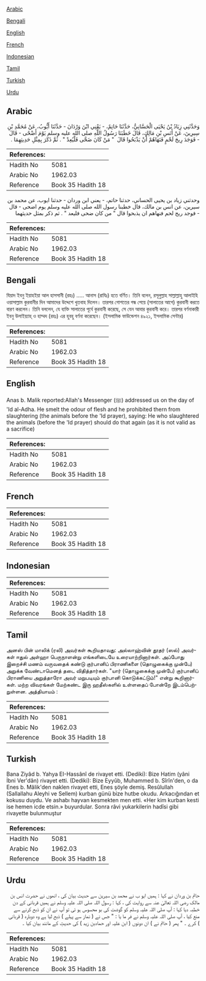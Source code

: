 [Arabic](#arabic)

[Bengali](#bengali)

[English](#english)

[French](#french)

[Indonesian](#indonesian)

[Tamil](#tamil)

[Turkish](#turkish)

[Urdu](#urdu)

## Arabic


<div dir="rtl" lang="ar" style={{fontSize:'larger',backgroundColor:'#f8f9fa',padding:20}}>
وَحَدَّثَنِي زِيَادُ بْنُ يَحْيَى الْحَسَّانِيُّ، حَدَّثَنَا حَاتِمٌ، - يَعْنِي ابْنَ وَرْدَانَ - حَدَّثَنَا أَيُّوبُ، عَنْ مُحَمَّدِ بْنِ سِيرِينَ، عَنْ أَنَسِ بْنِ مَالِكٍ، قَالَ خَطَبَنَا رَسُولُ اللَّهِ صلى الله عليه وسلم يَوْمَ أَضْحًى - قَالَ - فَوَجَدَ رِيحَ لَحْمٍ فَنَهَاهُمْ أَنْ يَذْبَحُوا قَالَ ‏ "‏ مَنْ كَانَ ضَحَّى فَلْيُعِدْ ‏"‏ ‏.‏ ثُمَّ ذَكَرَ بِمِثْلِ حَدِيثِهِمَا ‏.‏
</div>
<div style={{backgroundColor:'#f8f9fa',padding:20, marginBottom: 10}}><table> <thead> <tr> <th>References:</th> <th></th> </tr> </thead> <tbody><tr><td>Hadith No</td><td>5081</td></tr><tr><td>Arabic No</td><td>1962.03</td></tr><tr><td>Reference</td><td>Book 35 Hadith 18</td></tr></tbody></table></div>


<div dir="rtl" lang="ar" style={{fontSize:'larger',backgroundColor:'#f8f9fa',padding:20}}>
وحدثني زياد بن يحيى الحساني، حدثنا حاتم، - يعني ابن وردان - حدثنا ايوب، عن محمد بن سيرين، عن انس بن مالك، قال خطبنا رسول الله صلى الله عليه وسلم يوم اضحى - قال - فوجد ريح لحم فنهاهم ان يذبحوا قال " من كان ضحى فليعد " . ثم ذكر بمثل حديثهما
</div>
<div style={{backgroundColor:'#f8f9fa',padding:20, marginBottom: 10}}><table> <thead> <tr> <th>References:</th> <th></th> </tr> </thead> <tbody><tr><td>Hadith No</td><td>5081</td></tr><tr><td>Arabic No</td><td>1962.03</td></tr><tr><td>Reference</td><td>Book 35 Hadith 18</td></tr></tbody></table></div>

## Bengali


<div dir="ltr" lang="bn" style={{fontSize:'larger',backgroundColor:'#f8f9fa',padding:20}}>
যিয়াদ ইবনু ইয়াহইয়া আল হাসসানী (রহঃ) ..... আনাস (রাযিঃ) হতে বর্ণিত। তিনি বলেন, রসূলুল্লাহ সাল্লাল্লাহু আলাইহি ওয়াসাল্লাম কুরবানীর দিন আমাদের উদ্দেশে খুতবাহ দিলেন। তারপর গোশতের গন্ধ পেয়ে (সালাতের আগে) কুরবানী করতে বারণ করলেন। তিনি বললেন, যে ব্যক্তি সালাতের পূর্বে কুরবানী করেছে, সে যেন আবার কুরবানী করে। তারপর বর্ণনাকারী ইবনু উলাইয়্যাহ্ ও হাম্মদ (রহঃ) এর হুবহু বর্ণনা করেছেন। (ইসলামিক ফাউন্ডেশন ৪৯২১, ইসলামিক সেন্টার)
</div>
<div style={{backgroundColor:'#f8f9fa',padding:20, marginBottom: 10}}><table> <thead> <tr> <th>References:</th> <th></th> </tr> </thead> <tbody><tr><td>Hadith No</td><td>5081</td></tr><tr><td>Arabic No</td><td>1962.03</td></tr><tr><td>Reference</td><td>Book 35 Hadith 18</td></tr></tbody></table></div>

## English


<div dir="ltr" lang="en" style={{fontSize:'larger',backgroundColor:'#f8f9fa',padding:20}}>
Anas b. Malik reported:Allah's Messenger (ﷺ) addressed us on the day of 'Id al-Adha. He smelt the odour of flesh and he prohibited thern from slaughtering (the animals before the 'Id prayer), saying: He who slaughtered the animals (before the 'Id prayer) should do that again (as it is not valid as a sacrifice)
</div>
<div style={{backgroundColor:'#f8f9fa',padding:20, marginBottom: 10}}><table> <thead> <tr> <th>References:</th> <th></th> </tr> </thead> <tbody><tr><td>Hadith No</td><td>5081</td></tr><tr><td>Arabic No</td><td>1962.03</td></tr><tr><td>Reference</td><td>Book 35 Hadith 18</td></tr></tbody></table></div>

## French


<div dir="ltr" lang="fr" style={{fontSize:'larger',backgroundColor:'#f8f9fa',padding:20}}>

</div>
<div style={{backgroundColor:'#f8f9fa',padding:20, marginBottom: 10}}><table> <thead> <tr> <th>References:</th> <th></th> </tr> </thead> <tbody><tr><td>Hadith No</td><td>5081</td></tr><tr><td>Arabic No</td><td>1962.03</td></tr><tr><td>Reference</td><td>Book 35 Hadith 18</td></tr></tbody></table></div>

## Indonesian


<div dir="ltr" lang="id" style={{fontSize:'larger',backgroundColor:'#f8f9fa',padding:20}}>

</div>
<div style={{backgroundColor:'#f8f9fa',padding:20, marginBottom: 10}}><table> <thead> <tr> <th>References:</th> <th></th> </tr> </thead> <tbody><tr><td>Hadith No</td><td>5081</td></tr><tr><td>Arabic No</td><td>1962.03</td></tr><tr><td>Reference</td><td>Book 35 Hadith 18</td></tr></tbody></table></div>

## Tamil


<div dir="ltr" lang="ta" style={{fontSize:'larger',backgroundColor:'#f8f9fa',padding:20}}>
அனஸ் பின் மாலிக் (ரலி) அவர்கள் கூறியதாவது: அல்லாஹ்வின் தூதர் (ஸல்) அவர்கள் ஈதுல் அள்ஹா பெருநாளன்று எங்களிடையே உரையாற்றினார்கள். அப்போது இறைச்சி மணம் வருவதைக் கண்டு குர்பானிப் பிராணிகளை (தொழுகைக்கு முன்பே) அறுக்க வேண்டாமெனத் தடை விதித்தார்கள். "யார் (தொழுகைக்கு முன்பே) குர்பானிப் பிராணியை அறுத்தாரோ அவர் மறுபடியும் குர்பானி கொடுக்கட்டும்!" என்று கூறினார்கள். மற்ற விவரங்கள் மேற்கண்ட இரு ஹதீஸ்களில் உள்ளதைப் போன்றே இடம்பெற்றுள்ளன. அத்தியாயம் :
</div>
<div style={{backgroundColor:'#f8f9fa',padding:20, marginBottom: 10}}><table> <thead> <tr> <th>References:</th> <th></th> </tr> </thead> <tbody><tr><td>Hadith No</td><td>5081</td></tr><tr><td>Arabic No</td><td>1962.03</td></tr><tr><td>Reference</td><td>Book 35 Hadith 18</td></tr></tbody></table></div>

## Turkish


<div dir="ltr" lang="tr" style={{fontSize:'larger',backgroundColor:'#f8f9fa',padding:20}}>
Bana Ziyâd b. Yahya EI-Hassânî de rivayet etti. (Dediki): Bize Hatim (yâni İbni Ver'dân) rivayet etti. (Dediki): Bize Eyyûb, Muhammed b. Sîrîn'den, o da Enes b. Mâlik'den naklen rivayet etti, Enes şöyle demiş. Resûlullah (Sallallahu Aleyhi ve Sellem) kurban günü bize hutbe okudu. Arkacığından et kokusu duydu. Ve ashabı hayvan kesmekten men etti. «Her kim kurban kesti ise hemen icde etsin.» buyurdular. Sonra râvi yukarkilerin hadîsi gibi rivayette bulunmuştur
</div>
<div style={{backgroundColor:'#f8f9fa',padding:20, marginBottom: 10}}><table> <thead> <tr> <th>References:</th> <th></th> </tr> </thead> <tbody><tr><td>Hadith No</td><td>5081</td></tr><tr><td>Arabic No</td><td>1962.03</td></tr><tr><td>Reference</td><td>Book 35 Hadith 18</td></tr></tbody></table></div>

## Urdu


<div dir="rtl" lang="ur" style={{fontSize:'larger',backgroundColor:'#f8f9fa',padding:20}}>
حاتم بن وردان نے کہا : ہمیں ایو ب نے محمد بن سیرین سے حدیث بیان کی ، انھوں نے حضرت انس بن مالک رضی اللہ تعالیٰ عنہ سے روایت کی ، کہا : رسول اللہ صلی اللہ علیہ وسلم نے ہمیں قربانی کے دن خطبہ دیا کہا : آپ صلی اللہ علیہ وسلم کو گوشت کی بو محسوس ہو ئی تو آپ نے ان کو ذبح کرنے سے منع کیا ، آپ صلی اللہ علیہ وسلم نے فر ما یا : " جس نے ( نماز سے پہلے ) ذبح لیا ہے وہ دوبارہ ( قربانی ) کرے ۔ " پھر ( حاتم نے ) ان دونوں ( ابن علیہ اور حمادبن زید ) کی حدیثٖ کے مانند بیان کیا ۔
</div>
<div style={{backgroundColor:'#f8f9fa',padding:20, marginBottom: 10}}><table> <thead> <tr> <th>References:</th> <th></th> </tr> </thead> <tbody><tr><td>Hadith No</td><td>5081</td></tr><tr><td>Arabic No</td><td>1962.03</td></tr><tr><td>Reference</td><td>Book 35 Hadith 18</td></tr></tbody></table></div>